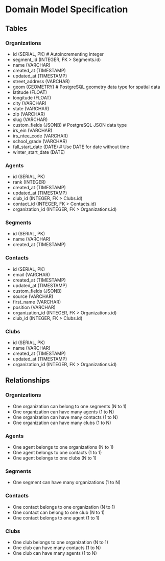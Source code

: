 # Domain Model Specification

## Tables

### Organizations
- id (SERIAL, PK) # Autoincrementing integer
- segment_id (INTEGER, FK > Segments.id)
- name (VARCHAR)
- created_at (TIMESTAMP)
- updated_at (TIMESTAMP)
- street_address (VARCHAR)
- geom (GEOMETRY) # PostgreSQL geometry data type for spatial data
- latitude (FLOAT)
- longitude (FLOAT)
- city (VARCHAR)
- state (VARCHAR)
- zip (VARCHAR)
- slug (VARCHAR)
- custom_fields (JSONB) # PostgreSQL JSON data type
- irs_ein (VARCHAR)
- irs_ntee_code (VARCHAR)
- school_grade (VARCHAR)
- fall_start_date (DATE) # Use DATE for date without time
- winter_start_date (DATE)

### Agents
- id (SERIAL, PK)
- rank (INTEGER)
- created_at (TIMESTAMP)
- updated_at (TIMESTAMP)
- club_id (INTEGER, FK > Clubs.id)
- contact_id (INTEGER, FK > Contacts.id)
- organization_id (INTEGER, FK > Organizations.id)

### Segments
- id (SERIAL, PK)
- name (VARCHAR)
- created_at (TIMESTAMP)

### Contacts
- id (SERIAL, PK)
- email (VARCHAR)
- created_at (TIMESTAMP)
- updated_at (TIMESTAMP)
- custom_fields (JSONB)
- source (VARCHAR)
- first_name (VARCHAR)
- position (VARCHAR)
- organization_id (INTEGER, FK > Organizations.id)
- club_id (INTEGER, FK > Clubs.id)

### Clubs
- id (SERIAL, PK)
- name (VARCHAR)
- created_at (TIMESTAMP)
- updated_at (TIMESTAMP)
- organization_id (INTEGER, FK > Organizations.id)

## Relationships

### Organizations
- One organization can belong to one segments (N to 1)
- One organization can have many agents (1 to N)
- One organization can have many contacts (1 to N)
- One organization can have many clubs (1 to N)


### Agents
- One agent belongs to one organizations (N to 1)
- One agent belongs to one contacts (1 to 1)
- One agent belongs to one clubs (N to 1)

### Segments
- One segment can have many organizations (1 to N)

### Contacts
- One contact belongs to one organization (N to 1)
- One contact can belong to one club (N to 1)
- One contact belongs to one agent (1 to 1)

### Clubs
- One club belongs to one organization (N to 1)
- One club can have many contacts (1 to N)
- One club can have many agents (1 to N)
